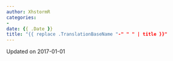 ```yaml
---
author: XhstormR
categories:
-
date: {{ .Date }}
title: "{{ replace .TranslationBaseName "-" " " | title }}"
---
```


<!--more-->

Updated on 2017-01-01

>